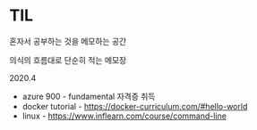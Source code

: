 # TIL
혼자서 공부하는 것을 메모하는 공간

의식의 흐름대로 단순히 적는 메모장

2020.4

- azure 900 - fundamental 자격증 취득
- docker tutorial - https://docker-curriculum.com/#hello-world
- linux - https://www.inflearn.com/course/command-line

